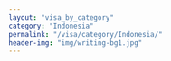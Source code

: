 ```yaml
---
layout: "visa_by_category"
category: "Indonesia"
permalink: "/visa/category/Indonesia/"
header-img: "img/writing-bg1.jpg"
---
```

